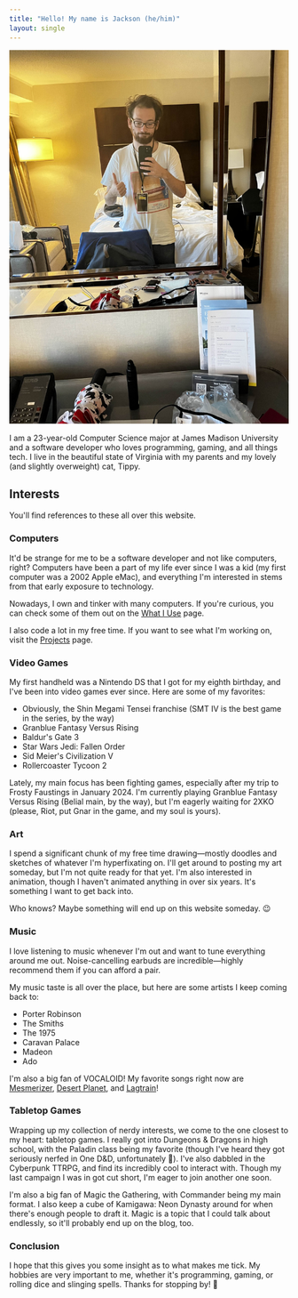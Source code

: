 ```yaml
---
title: "Hello! My name is Jackson (he/him)"
layout: single
---
```


![Mirror selfie](/images/mirror-selfie.jpg)

I am a 23-year-old Computer Science major at James Madison University and a software developer who loves programming, gaming, and all things tech. I live in the beautiful state of Virginia with my parents and my lovely (and slightly overweight) cat, Tippy.

## Interests

You'll find references to these all over this website.

### Computers

It'd be strange for me to be a software developer and not like computers, right? Computers have been a part of my life ever since I was a kid (my first computer was a 2002 Apple eMac), and everything I'm interested in stems from that early exposure to technology.

Nowadays, I own and tinker with many computers. If you're curious, you can check some of them out on the [What I Use](/what-i-use/) page.

I also code a lot in my free time. If you want to see what I'm working on, visit the [Projects](/projects/) page.

### Video Games

My first handheld was a Nintendo DS that I got for my eighth birthday, and I've been into video games ever since. Here are some of my favorites:

- Obviously, the Shin Megami Tensei franchise (SMT IV is the best game in the series, by the way)
- Granblue Fantasy Versus Rising
- Baldur's Gate 3
- Star Wars Jedi: Fallen Order
- Sid Meier's Civilization V
- Rollercoaster Tycoon 2

Lately, my main focus has been fighting games, especially after my trip to Frosty Faustings in January 2024. I'm currently playing Granblue Fantasy Versus Rising (Belial main, by the way), but I'm eagerly waiting for 2XKO (please, Riot, put Gnar in the game, and my soul is yours).

### Art

I spend a significant chunk of my free time drawing—mostly doodles and sketches of whatever I'm hyperfixating on. I'll get around to posting my art someday, but I'm not quite ready for that yet. I'm also interested in animation, though I haven't animated anything in over six years. It's something I want to get back into.

Who knows? Maybe something will end up on this website someday. 😉

### Music

I love listening to music whenever I'm out and want to tune everything around me out. Noise-cancelling earbuds are incredible—highly recommend them if you can afford a pair.

My music taste is all over the place, but here are some artists I keep coming back to:

- Porter Robinson
- The Smiths
- The 1975
- Caravan Palace
- Madeon
- Ado

I'm also a big fan of VOCALOID! My favorite songs right now are [Mesmerizer](https://www.youtube.com/watch?v=19y8YTbvri8), [Desert Planet](https://www.youtube.com/watch?v=Kn8Vs_kKQMc), and [Lagtrain](https://www.youtube.com/watch?v=UnIhRpIT7nc)!

### Tabletop Games

Wrapping up my collection of nerdy interests, we come to the one closest to my heart: tabletop games. I really got into Dungeons & Dragons in high school, with the Paladin class being my favorite (though I've heard they got seriously nerfed in One D&D, unfortunately 🙁). I've also dabbled in the Cyberpunk TTRPG, and find its incredibly cool to interact with. Though my last campaign I was in got cut short, I'm eager to join another one soon.

I'm also a big fan of Magic the Gathering, with Commander being my main format. I also keep a cube of Kamigawa: Neon Dynasty around for when there's enough people to draft it. Magic is a topic that I could talk about endlessly, so it'll probably end up on the blog, too.

### Conclusion

I hope that this gives you some insight as to what makes me tick. My hobbies are very important to me, whether it's programming, gaming, or rolling dice and slinging spells. Thanks for stopping by! 👋